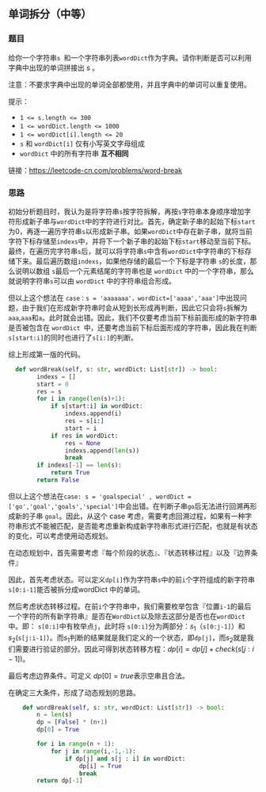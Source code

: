 ## 单词拆分（中等）

### 题目

给你一个字符串`s `和一个字符串列表`wordDict`作为字典。请你判断是否可以利用字典中出现的单词拼接出 s 。

注意：不要求字典中出现的单词全部都使用，并且字典中的单词可以重复使用。

提示：

* `1 <= s.length <= 300`
* `1 <= wordDict.length <= 1000`
* `1 <= wordDict[i].length <= 20`
* `s` 和 `wordDict[i]` 仅有小写英文字母组成
* `wordDict` 中的所有字符串 **互不相同**

链接：https://leetcode-cn.com/problems/word-break

### 思路

初始分析题目时，我认为是将字符串`s`按字符拆解，再按`s`字符串本身顺序增加字符形成新子串与`wordDict`中的字符进行对比。首先，确定新子串的起始下标`start`为0，再逐一遍历字符串`s`以形成新子串。如果`wordDict`中存在新子串，就将当前字符下标存储至`indexs`中，并将下一个新子串的起始下标`start`移动至当前下标。最终，在遍历完字符串`s`后，就可以将字符串`s`中含有`wordDict`中字符串的下标存储下来。最后遍历数组`indexs`，如果他存储的最后一个下标是字符串 `s`的长度，那么说明以数组 `s`最后一个元素结尾的字符串也是 `wordDict` 中的一个字符串，那么就说明字符串`s`可以由 `wordDict` 中的字符串组合形成。

但以上这个想法在 `case：s = 'aaaaaaa'，wordDict=['aaaa','aaa']`中出现问题，由于我们在形成新字符串时会从短到长形成再判断，因此它只会将`s`拆解为`aaa`,`aaa`和`a`。此时就会出错。因此，我们不仅要考虑当前下标前面形成的新字符串是否被包含在 `wordDict `中，还要考虑当前下标后面形成的字符串，因此我在判断 `s[start:i]`的同时也进行了`s[i:]`的判断。

综上形成第一版的代码。

```python
  def wordBreak(self, s: str, wordDict: List[str]) -> bool:
        indexs = []
        start = 0
        res = s
        for i in range(len(s)+1):
            if s[start:i] in wordDict:
                indexs.append(i)
                res = s[i:]
                start = i
            if res in wordDict:
                res = None
                indexs.append(len(s))
                break
        if indexs[-1] == len(s):
            return True
        return False
```

但以上这个想法在`case: s = 'goalspecial' , wordDict = ['go','goal','goals','special']`中会出错。在判断子串`go`后无法进行回溯再形成新的子串 `goal`。因此，从这个 case 考虑，需要考虑回溯过程，如果有一种字符串形式不能被匹配，是否能考虑重新构成新字符串形式进行匹配，也就是有状态的变化，可以考虑使用动态规划。

在动态规划中，首先需要考虑『每个阶段的状态』、『状态转移过程』以及『边界条件』

因此，首先考虑状态。可以定义`dp[i]`作为字符串`s`中的前`i`个字符组成的新字符串 `s[0:i-1]`能否被拆分成wordDict 中的单词。

然后考虑状态转移过程。在前`i`个字符串中，我们需要枚举包含『位置`i-1`的最后一个字符的所有新字符串』是否在`WordDict`以及除去这部分是否也在`wordDict`中。即： `s[0:i]`中有枚举点`j`，此时将 `s[0:i]`分为两部分：$s_1$（`s[0:j-1]`）和$s_2$(`s[j:i-1]`）。而$s_1$判断的结果就是我们定义的一个状态，即`dp[j]`，而$s_2$就是我们需要进行验证的部分。因此可得到状态转移方程：$dp[i]=dp[j] + check(s[j:i-1])$。

最后考虑边界条件。可定义 ${dp}[0]=true$表示空串且合法。

在确定三大条件，形成了动态规划的思路。

```python
    def wordBreak(self, s: str, wordDict: List[str]) -> bool:
        n = len(s)
        dp = [False] * (n+1)
        dp[0] = True

        for i in range(n + 1):
            for j in range(i,-1,-1):
                if dp[j] and s[j : i] in wordDict:
                    dp[i] = True
                    break
        return dp[-1]
```





 





